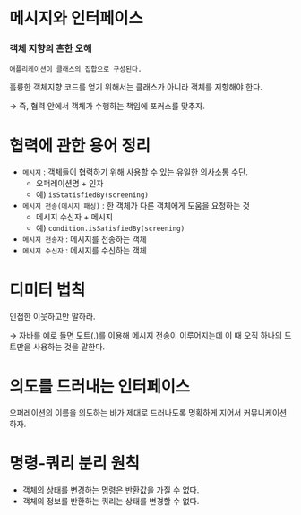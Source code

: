 # 메시지와 인터페이스

### 객체 지향의 흔한 오해

`애플리케이션이 클래스의 집합으로 구성된다.`

훌륭한 객체지향 코드를 얻기 위해서는 클래스가 아니라 객체를 지향해야 한다.

→ 즉, 협력 안에서 객체가 수행하는 책임에 포커스를 맞추자.

# 협력에 관한 용어 정리

- `메시지` : 객체들이 협력하기 위해 사용할 수 있는 유일한 의사소통 수단.
    - 오퍼레이션명 + 인자
    - 예) `isStatisfiedBy(screening)`
- `메시지 전송(메시지 패싱)` : 한 객체가 다른 객체에게 도움을 요청하는 것
    - 메시지 수신자 + 메시지
    - 예) `condition.isSatisfiedBy(screening)`
- `메시지 전송자` : 메시지를 전송하는 객체
- `메시지 수신자` : 메시지를 수신하는 객체

# 디미터 법칙

인접한 이웃하고만 말하라.

→ 자바를 예로 들면 도트(.)를 이용해 메시지 전송이 이루어지는데 이 때 오직 하나의 도트만을 사용하는 것을 말한다.

# 의도를 드러내는 인터페이스

오퍼레이션의 이름을 의도하는 바가 제대로 드러나도록 명확하게 지어서 커뮤니케이션하자.

# 명령-쿼리 분리 원칙

- 객체의 상태를 변경하는 명령은 반환값을 가질 수 없다.
- 객체의 정보를 반환하는 쿼리는 상태를 변경할 수 없다.